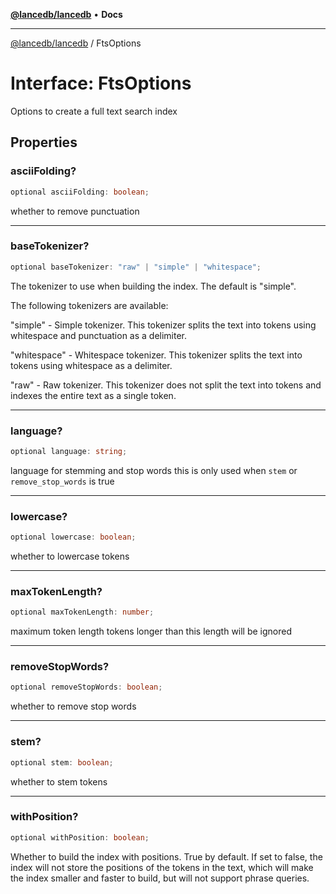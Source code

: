 [**@lancedb/lancedb**](../README.md) • **Docs**

***

[@lancedb/lancedb](../globals.md) / FtsOptions

# Interface: FtsOptions

Options to create a full text search index

## Properties

### asciiFolding?

```ts
optional asciiFolding: boolean;
```

whether to remove punctuation

***

### baseTokenizer?

```ts
optional baseTokenizer: "raw" | "simple" | "whitespace";
```

The tokenizer to use when building the index.
The default is "simple".

The following tokenizers are available:

"simple" - Simple tokenizer. This tokenizer splits the text into tokens using whitespace and punctuation as a delimiter.

"whitespace" - Whitespace tokenizer. This tokenizer splits the text into tokens using whitespace as a delimiter.

"raw" - Raw tokenizer. This tokenizer does not split the text into tokens and indexes the entire text as a single token.

***

### language?

```ts
optional language: string;
```

language for stemming and stop words
this is only used when `stem` or `remove_stop_words` is true

***

### lowercase?

```ts
optional lowercase: boolean;
```

whether to lowercase tokens

***

### maxTokenLength?

```ts
optional maxTokenLength: number;
```

maximum token length
tokens longer than this length will be ignored

***

### removeStopWords?

```ts
optional removeStopWords: boolean;
```

whether to remove stop words

***

### stem?

```ts
optional stem: boolean;
```

whether to stem tokens

***

### withPosition?

```ts
optional withPosition: boolean;
```

Whether to build the index with positions.
True by default.
If set to false, the index will not store the positions of the tokens in the text,
which will make the index smaller and faster to build, but will not support phrase queries.
